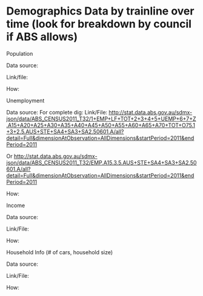 # Demographics Data by trainline over time (look for breakdown by council if ABS allows)

Population 

Data source: 

Link/file: 

How:

Unemployment

Data source: 
For complete dig:
Link/File: http://stat.data.abs.gov.au/sdmx-json/data/ABS_CENSUS2011_T32/1+EMP+LF+TOT+2+3+4+5+UEMP+6+7+Z.A15+A20+A25+A30+A35+A40+A45+A50+A55+A60+A65+A70+TOT+O75.1+3+2.5.AUS+STE+SA4+SA3+SA2.50601.A/all?detail=Full&dimensionAtObservation=AllDimensions&startPeriod=2011&endPeriod=2011

Or
http://stat.data.abs.gov.au/sdmx-json/data/ABS_CENSUS2011_T32/EMP.A15.3.5.AUS+STE+SA4+SA3+SA2.50601.A/all?detail=Full&dimensionAtObservation=AllDimensions&startPeriod=2011&endPeriod=2011

How:

Income

Data source: 

Link/File: 

How:


Household Info (# of cars, household size) 

Data source: 

Link/File: 

How:

